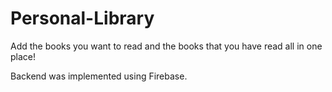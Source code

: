 # Personal-Library
 Add the books you want to read and the books that you have read all in one place!


Backend was implemented using Firebase.

